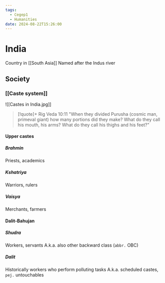 ```yaml
---
tags:
  - Cegep1
  - Humanities
date: 2024-08-22T15:26:00
---
```


# India

Country in [[South Asia]]
Named after the Indus river

## Society

### [[Caste system]]

![[Castes in India.jpg]]

> [!quote]+ Rig Veda 10:11
> "When they divided Purusha (cosmic man, primeval giant) how many portions did they make? What do they call his mouth, his arms? What do they call his thighs and his feet?"

#### Upper castes

##### Brahmin

Priests, academics

##### Kshatriya

Warriors, rulers

##### Vaisya

Merchants, farmers

#### Dalit-Bahujan

##### Shudra

Workers, servants
A.k.a. also other backward class (`abbr.` OBC)

##### Dalit

Historically workers who perform polluting tasks
A.k.a. scheduled castes, `pej.` untouchables